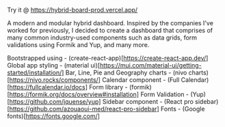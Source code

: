 Try it @ https://hybrid-board-prod.vercel.app/

A modern and modular hybrid dashboard. Inspired by the companies I've worked for previously, I decided to create a dashboard that comprises of many common industry-used components such as data grids, form validations using Formik and Yup, and many more.

Bootstrapped using - (create-react-app)[https://create-react-app.dev/]
Global app styling - (material ui)[https://mui.com/material-ui/getting-started/installation/]
Bar, Line, Pie and Geography charts - (nivo charts)[https://nivo.rocks/components/]
Calendar component - (Full Calendar)[https://fullcalendar.io/docs]
Form library - (formik)[https://formik.org/docs/overview#installation]
Form Validation - (Yup)[https://github.com/jquense/yup]
Sidebar component - (React pro sidebar)[https://github.com/azouaoui-med/react-pro-sidebar]
Fonts - (Google fonts)[https://fonts.google.com/]



